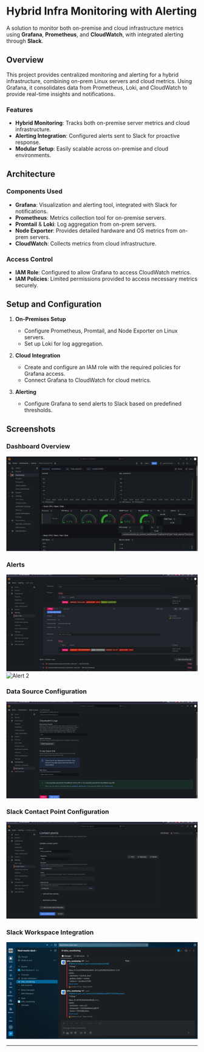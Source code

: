 #  Hybrid Infra Monitoring with Alerting

A solution to monitor both on-premise and cloud infrastructure metrics using **Grafana**, **Prometheus**, and **CloudWatch**, with integrated alerting through **Slack**.

## Overview

This project provides centralized monitoring and alerting for a hybrid infrastructure, combining on-prem Linux servers and cloud metrics. Using Grafana, it consolidates data from Prometheus, Loki, and CloudWatch to provide real-time insights and notifications.

### Features
- **Hybrid Monitoring**: Tracks both on-premise server metrics and cloud infrastructure.
- **Alerting Integration**: Configured alerts sent to Slack for proactive response.
- **Modular Setup**: Easily scalable across on-premise and cloud environments.

## Architecture

### Components Used
- **Grafana**: Visualization and alerting tool, integrated with Slack for notifications.
- **Prometheus**: Metrics collection tool for on-premise servers.
- **Promtail** & **Loki**: Log aggregation from on-prem servers.
- **Node Exporter**: Provides detailed hardware and OS metrics from on-prem servers.
- **CloudWatch**: Collects metrics from cloud infrastructure.

### Access Control
- **IAM Role**: Configured to allow Grafana to access CloudWatch metrics.
- **IAM Policies**: Limited permissions provided to access necessary metrics securely.

## Setup and Configuration

1. **On-Premises Setup**  
   - Configure Prometheus, Promtail, and Node Exporter on Linux servers.
   - Set up Loki for log aggregation.

2. **Cloud Integration**  
   - Create and configure an IAM role with the required policies for Grafana access.
   - Connect Grafana to CloudWatch for cloud metrics.

3. **Alerting**  
   - Configure Grafana to send alerts to Slack based on predefined thresholds.

## Screenshots

### Dashboard Overview  
![Dashboard Overview](./res/central_monitoring.png)

### Alerts  
![Alert 1](./res/alert_rules.png)  
![Alert 2](./res/alert_rules2.png)

### Data Source Configuration  
![Data Source](./res/data_source.png)

### Slack Contact Point Configuration  
![Slack Contact Point](./res/slack_contact_point.png)

### Slack Workspace Integration  
![Slack Workspace](./res/slack.png)
 
---
